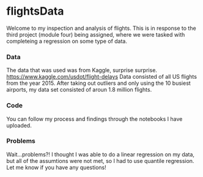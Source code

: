 # flightsData

Welcome to my inspection and analysis of flights. This is in response to the third project (module four) being assigned, where we were tasked with completeing a regression on some type of data. 

### Data
The data that was used was from Kaggle, surprise surprise. https://www.kaggle.com/usdot/flight-delays
Data consisted of all US flights from the year 2015. After taking out outliers and only using the 10 busiest airports, my data set consisted of aroun 1.8 million flights.

### Code
You can follow my process and findings through the notebooks I have uploaded.

### Problems
Wait...problems?!  I thought I was able to do a linear regression on my data, but all of the assumtions were not met, so I had to use quantile regression.  Let me know if you have any questions! 
